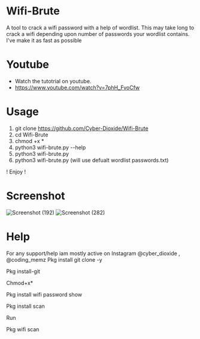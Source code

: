 # Wifi-Brute
A tool to crack a wifi password with a help of wordlist. This may take long to crack a wifi depending upon number of passwords your wordlist contains. I've make it as fast as possible

# Youtube
* Watch the tutotrial on youtube.
* https://www.youtube.com/watch?v=7phH_FvoCfw
# Usage
1. git clone https://github.com/Cyber-Dioxide/Wifi-Brute
2. cd Wifi-Brute
3. chmod +x *
4. python3 wifi-brute.py --help
5. python3 wifi-brute.py <worlist>
6. python3 wifi-brute.py (will use defualt wordlist passwords.txt)

! Enjoy !

# Screenshot
![Screenshot (192)](https://user-images.githubusercontent.com/93708296/148902317-f1dc07af-0af3-4648-97b1-9c9dd79163f1.png)
![Screenshot (282)](https://user-images.githubusercontent.com/93708296/183288408-f1b6dd99-b83b-44b0-8bb1-c807040bf08a.png)


# Help
For any support/help iam mostly active on Instagram @cyber_dioxide , @coding_memz
Pkg install git clone -y

Pkg install-git 

Chmod+x*

Pkg install wifi password show

Pkg install scan 


Run 

Pkg wifi scan 
